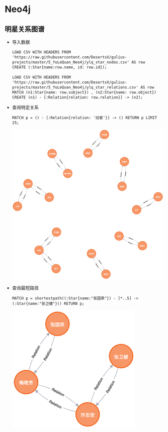 # Neo4j

## 明星关系图谱

- 导入数据

  ```cypher
  LOAD CSV WITH HEADERS FROM 'https://raw.githubusercontent.com/DesertsX/gulius-projects/master/5_YuLeQuan_Neo4j/ylq_star_nodes.csv' AS row
  CREATE (:Star{name:row.name, id: row.id});

  LOAD CSV WITH HEADERS FROM 'https://raw.githubusercontent.com/DesertsX/gulius-projects/master/5_YuLeQuan_Neo4j/ylq_star_relations.csv' AS row
  MATCH (n1:Star{name: row.subject}) , (n2:Star{name: row.object})
  CREATE (n1) - [:Relation{relation: row.relation}] -> (n2);
  ```

- 查询特定关系

  ```cypher
  MATCH p = () - [:Relation{relation: '旧爱'}] -> () RETURN p LIMIT 25;
  ```

  ![](__image__/查询特定关系.png)

- 查询最短路径

  ```cypher
  MATCH p = shortestpath((:Star{name:"张国荣"}) - [*..5] -> (:Star{name:"张卫健"})) RETURN p;
  ```

  ![](__image__/查询最短路径.png)
